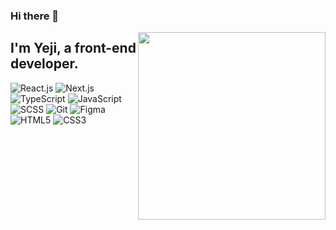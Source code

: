 ### Hi there 👋 

<img align='right' src='https://user-images.githubusercontent.com/84209266/221187228-d7e319b9-f0ca-4c26-b074-e6f00ee8a6f0.png' width='300' position=relative, z-index=999 />
<h2> I'm Yeji, a front-end developer.</h2>

![React.js](https://img.shields.io/badge/React.js-blue?style=plastic&logo)
![Next.js](https://img.shields.io/badge/Next.js-11a800?style=plastic&logo)
![TypeScript](https://img.shields.io/badge/TypeScript-0f1bff?style=plastic&logo)
![JavaScript](https://img.shields.io/badge/JavaScript-yellow?style=plastic&logo)
![SCSS](https://img.shields.io/badge/SCSS-orange?style=plastic&logo)
![Git](https://img.shields.io/badge/Git-red?style=plastic&logo)
![Figma](https://img.shields.io/badge/Figma-hotpink?style=plastic&logo)
![HTML5](https://img.shields.io/badge/HTML5-red?style=plastic&logo)
![CSS3](https://img.shields.io/badge/CSS3-57a5ff?style=plastic&logo)

<!--
**namYeJi9q/namYeJi9q** is a ✨ _special_ ✨ repository because its `README.md` (this file) appears on your GitHub profile.

Here are some ideas to get you started:

- 🔭 I’m currently working on ...
- 🌱 I’m currently learning ...
- 👯 I’m looking to collaborate on ...
- 🤔 I’m looking for help with ...
- 💬 Ask me about ...
- 📫 How to reach me: ...
- 😄 Pronouns: ...
- ⚡ Fun fact: ...
-->
